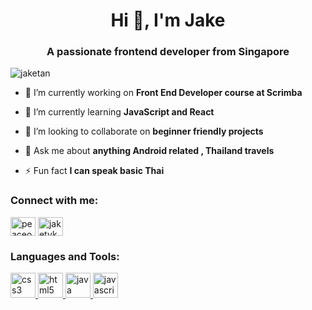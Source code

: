 <h1 align="center">Hi 👋, I'm Jake</h1>
<h3 align="center">A passionate frontend developer from Singapore</h3>

<p align="left"> <img src="https://komarev.com/ghpvc/?username=jaketan&label=Profile%20views&color=0e75b6&style=flat" alt="jaketan" /> </p>

- 🔭 I’m currently working on **Front End Developer course at Scrimba**

- 🌱 I’m currently learning **JavaScript and React**

- 👯 I’m looking to collaborate on **beginner friendly projects**

- 💬 Ask me about **anything Android related , Thailand travels**

- ⚡ Fun fact **I can speak basic Thai**

<h3 align="left">Connect with me:</h3>
<p align="left">
<a href="https://linkedin.com/in/peaceofjake" target="blank"><img align="center" src="https://cdn.jsdelivr.net/npm/simple-icons@3.0.1/icons/linkedin.svg" alt="peaceofjake" height="30" width="40" /></a>
<a href="https://instagram.com/jaketyk" target="blank"><img align="center" src="https://cdn.jsdelivr.net/npm/simple-icons@3.0.1/icons/instagram.svg" alt="jaketyk" height="30" width="40" /></a>
</p>

<h3 align="left">Languages and Tools:</h3>
<p align="left"> <a href="https://www.w3schools.com/css/" target="_blank"> <img src="https://devicons.github.io/devicon/devicon.git/icons/css3/css3-original-wordmark.svg" alt="css3" width="40" height="40"/> </a> <a href="https://www.w3.org/html/" target="_blank"> <img src="https://devicons.github.io/devicon/devicon.git/icons/html5/html5-original-wordmark.svg" alt="html5" width="40" height="40"/> </a> <a href="https://www.java.com" target="_blank"> <img src="https://devicons.github.io/devicon/devicon.git/icons/java/java-original-wordmark.svg" alt="java" width="40" height="40"/> </a> <a href="https://developer.mozilla.org/en-US/docs/Web/JavaScript" target="_blank"> <img src="https://devicons.github.io/devicon/devicon.git/icons/javascript/javascript-original.svg" alt="javascript" width="40" height="40"/> </a> </p>
